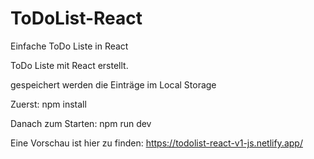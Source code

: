 # ToDoList-React
 Einfache ToDo Liste in React
 
ToDo Liste mit React erstellt.

gespeichert werden die Einträge im Local Storage

Zuerst: npm install

Danach zum Starten: npm run dev

Eine Vorschau ist hier zu finden: https://todolist-react-v1-js.netlify.app/

